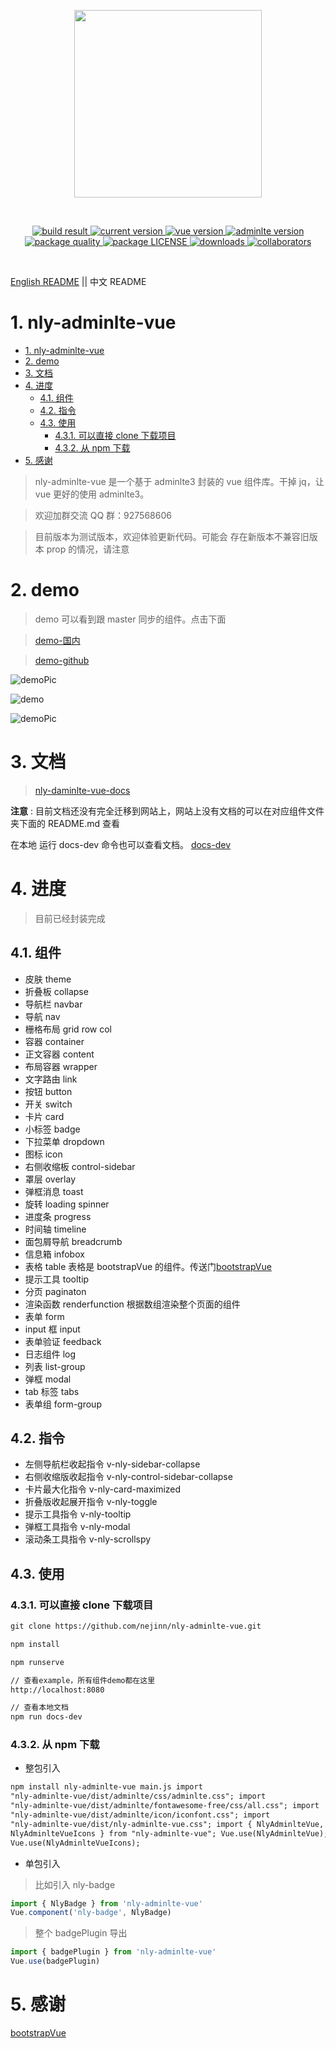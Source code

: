 <p align="center">
  <a href="https://github.com/nejinn/nly-adminlte-vue">
    <img src="https://github.com/nejinn/nly-adminlte-vue/blob/master/static/NLYREADME.png" width="300">
  </a>
</p>
<br>
<p align="center">
  <a href="https://travis-ci.org/github/nejinn/nly-adminlte-vue">
    <img src="https://travis-ci.org/nejinn/nly-adminlte-vue.svg?branch=master" alt="build result">
  </a>
  <a href="https://www.npmjs.com/package/nly-adminlte-vue">
    <img src="https://img.shields.io/npm/v/nly-adminlte-vue?color=green" alt="current version">
  </a>
  <a href="https://cn.vuejs.org">
    <img src="https://img.shields.io/badge/vue.js-2.x-green" alt="vue version">
  </a>
  <a href="https://github.com/ColorlibHQ/AdminLTE">
    <img src="https://img.shields.io/badge/adminlte-3.x-yellow" alt="adminlte version">
  </a>
  <a href="https://packagequality.com/#?package=nly-adminlte-vue">
    <img src="https://npm.packagequality.com/shield/nly-adminlte-vue.svg" alt="package quality" />
  </a>
    <a href="https://github.com/nejinn/nly-adminlte-vue/blob/master/LICENSE">
    <img src="https://img.shields.io/npm/l/nly-adminlte-vue" alt="package LICENSE" />
  </a>
  </a>
    <a href="https://www.npmjs.com/package/nly-adminlte-vue">
    <img src="https://img.shields.io/npm/dt/nly-adminlte-vue" alt="downloads" />
  </a>
  </a>
    <a href="https://github.com/nejinn/nly-adminlte-vue/graphs/contributors">
    <img src="https://img.shields.io/npm/collaborators/nly-adminlte-vue" alt="collaborators" />
  </a>

</p>

</BR>

[English README](https://github.com/nejinn/nly-adminlte-vue) || 中文 README

# 1. nly-adminlte-vue

<!-- TOC -->

- [1. nly-adminlte-vue](#1-nly-adminlte-vue)
- [2. demo](#2-demo)
- [3. 文档](#3-文档)
- [4. 进度](#4-进度)
  - [4.1. 组件](#41-组件)
  - [4.2. 指令](#42-指令)
  - [4.3. 使用](#43-使用)
    - [4.3.1. 可以直接 clone 下载项目](#431-可以直接-clone-下载项目)
    - [4.3.2. 从 npm 下载](#432-从-npm-下载)
- [5. 感谢](#5-感谢)

<!-- /TOC -->

> nly-adminlte-vue 是一个基于 adminlte3 封装的 vue 组件库。干掉 jq，让 vue 更好的使用 adminlte3。

> 欢迎加群交流 QQ 群：927568606

> 目前版本为测试版本，欢迎体验更新代码。可能会 存在新版本不兼容旧版本 prop 的情况，请注意

# 2. demo

> demo 可以看到跟 master 同步的组件。点击下面

> [demo-国内](http://nly-adminlte-vue-demo.nejinn.com/#/)

> [demo-github](https://nejinn.github.io/nly-adminlte-vue-demo/)

![demoPic](https://github.com/nejinn/nly-adminlte-vue/blob/master/static/demoPic.png)

![demo](https://github.com/nejinn/nly-adminlte-vue/blob/master/static/demo.gif)

![demoPic](https://github.com/nejinn/nly-adminlte-vue/blob/master/static/demo1.gif)

# 3. 文档

> [nly-daminlte-vue-docs](http://nly-adminlte-vue.nejinn.com/)

**注意** : 目前文档还没有完全迁移到网站上，网站上没有文档的可以在对应组件文件夹下面的 README.md 查看

在本地 运行 docs-dev 命令也可以查看文档。 [docs-dev](#43-install)

# 4. 进度

> 目前已经封装完成

## 4.1. 组件

- 皮肤 theme
- 折叠板 collapse
- 导航栏 navbar
- 导航 nav
- 栅格布局 grid row col
- 容器 container
- 正文容器 content
- 布局容器 wrapper
- 文字路由 link
- 按钮 button
- 开关 switch
- 卡片 card
- 小标签 badge
- 下拉菜单 dropdown
- 图标 icon
- 右侧收缩板 control-sidebar
- 罩层 overlay
- 弹框消息 toast
- 旋转 loading spinner
- 进度条 progress
- 时间轴 timeline
- 面包屑导航 breadcrumb
- 信息箱 infobox
- 表格 table 表格是 bootstrapVue 的组件。传送门[bootstrapVue](https://bootstrap-vue.js.org)
- 提示工具 tooltip
- 分页 paginaton
- 渲染函数 renderfunction 根据数组渲染整个页面的组件
- 表单 form
- input 框 input
- 表单验证 feedback
- 日志组件 log
- 列表 list-group
- 弹框 modal
- tab 标签 tabs
- 表单组 form-group

## 4.2. 指令

- 左侧导航栏收起指令 v-nly-sidebar-collapse
- 右侧收缩版收起指令 v-nly-control-sidebar-collapse
- 卡片最大化指令 v-nly-card-maximized
- 折叠版收起展开指令 v-nly-toggle
- 提示工具指令 v-nly-tooltip
- 弹框工具指令 v-nly-modal
- 滚动条工具指令 v-nly-scrollspy

## 4.3. 使用

### 4.3.1. 可以直接 clone 下载项目

```html
git clone https://github.com/nejinn/nly-adminlte-vue.git 

npm install 

npm runserve 

// 查看example，所有组件demo都在这里 
http://localhost:8080

// 查看本地文档
npm run docs-dev
```

### 4.3.2. 从 npm 下载

- 整包引入

```html
npm install nly-adminlte-vue main.js import
"nly-adminlte-vue/dist/adminlte/css/adminlte.css"; import
"nly-adminlte-vue/dist/adminlte/fontawesome-free/css/all.css"; import
"nly-adminlte-vue/dist/adminlte/icon/iconfont.css"; import
"nly-adminlte-vue/dist/nly-adminlte-vue.css"; import { NlyAdminlteVue,
NlyAdminlteVueIcons } from "nly-adminlte-vue"; Vue.use(NlyAdminlteVue);
Vue.use(NlyAdminlteVueIcons);
```

- 单包引入

> 比如引入 nly-badge

```js
import { NlyBadge } from 'nly-adminlte-vue'
Vue.component('nly-badge', NlyBadge)
```

> 整个 badgePlugin 导出

```js
import { badgePlugin } from 'nly-adminlte-vue'
Vue.use(badgePlugin)
```

# 5. 感谢

[bootstrapVue](https://bootstrap-vue.js.org)
